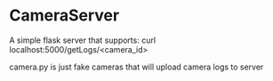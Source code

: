 # CameraServer

A simple flask server that supports:
curl localhost:5000/getLogs/<camera_id>

camera.py is just fake cameras that will upload camera logs to server

